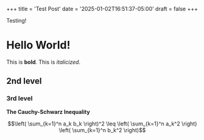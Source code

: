 +++
title = 'Test Post'
date = '2025-01-02T16:51:37-05:00'
draft = false
+++

Testing!

# Hello World!
This is **bold**. This is *italicized*.

## 2nd level

### 3rd level

**The Cauchy-Schwarz Inequality**

```math
\left( \sum_{k=1}^n a_k b_k \right)^2 \leq \left( \sum_{k=1}^n a_k^2 \right) \left( \sum_{k=1}^n b_k^2 \right)
```